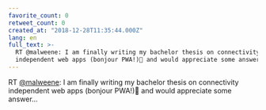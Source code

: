 ```yaml
---
favorite_count: 0
retweet_count: 0
created_at: "2018-12-28T11:35:44.000Z"
lang: en
full_text: >-
  RT @malweene: I am finally writing my bachelor thesis on connectivity
  independent web apps (bonjour PWA!)🤯 and would appreciate some answer…
---
```


RT [@malweene](https://twitter.com/malweene): I am finally writing my bachelor
thesis on connectivity independent web apps (bonjour PWA!)🤯 and would
appreciate some answer…
